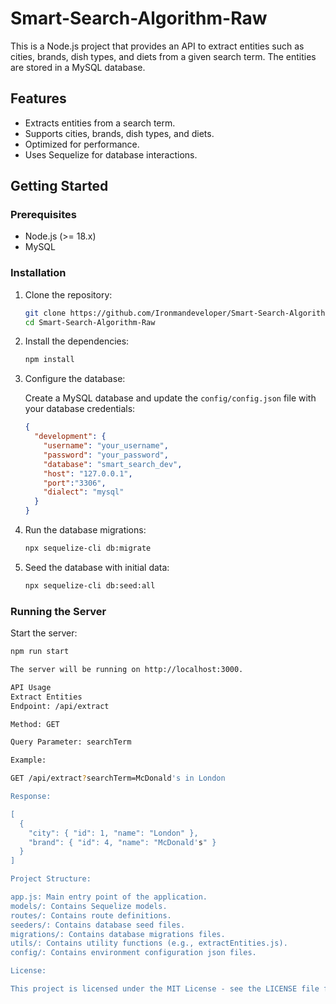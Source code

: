 # Smart-Search-Algorithm-Raw

This is a Node.js project that provides an API to extract entities such as cities, brands, dish types, and diets from a given search term. The entities are stored in a MySQL database.

## Features

- Extracts entities from a search term.
- Supports cities, brands, dish types, and diets.
- Optimized for performance.
- Uses Sequelize for database interactions.

## Getting Started

### Prerequisites

- Node.js (>= 18.x)
- MySQL

### Installation

1. Clone the repository:

    ```bash
    git clone https://github.com/Ironmandeveloper/Smart-Search-Algorithm-Raw.git
    cd Smart-Search-Algorithm-Raw
    ```

2. Install the dependencies:

    ```bash
    npm install
    ```

3. Configure the database:

    Create a MySQL database and update the `config/config.json` file with your database credentials:

    ```json
    {
      "development": {
        "username": "your_username",
        "password": "your_password",
        "database": "smart_search_dev",
        "host": "127.0.0.1",
        "port":"3306",
        "dialect": "mysql"
      }
    }
    ```

4. Run the database migrations:

    ```bash
    npx sequelize-cli db:migrate
    ```

5. Seed the database with initial data:

    ```bash
    npx sequelize-cli db:seed:all
    ```

### Running the Server

Start the server:

```bash
npm run start

The server will be running on http://localhost:3000.

API Usage
Extract Entities
Endpoint: /api/extract

Method: GET

Query Parameter: searchTerm

Example: 

GET /api/extract?searchTerm=McDonald's in London

Response:

[
  {
    "city": { "id": 1, "name": "London" },
    "brand": { "id": 4, "name": "McDonald's" }
  }
]

Project Structure:

app.js: Main entry point of the application.
models/: Contains Sequelize models.
routes/: Contains route definitions.
seeders/: Contains database seed files.
migrations/: Contains database migrations files.
utils/: Contains utility functions (e.g., extractEntities.js).
config/: Contains environment configuration json files.

License:

This project is licensed under the MIT License - see the LICENSE file for details.

